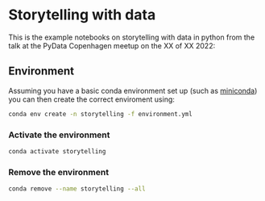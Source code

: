 # Storytelling with data

This is the example notebooks on storytelling with data in python from the talk at the PyData Copenhagen meetup on the
XX of XX 2022:


## Environment
Assuming you have a basic conda environment set up (such as [miniconda](https://docs.conda.io/en/latest/miniconda.html)) you can then create the correct enviroment using:
```bash
conda env create -n storytelling -f environment.yml
```

### Activate the environment
```bash
conda activate storytelling
```

### Remove the environment
```bash
conda remove --name storytelling --all
```
